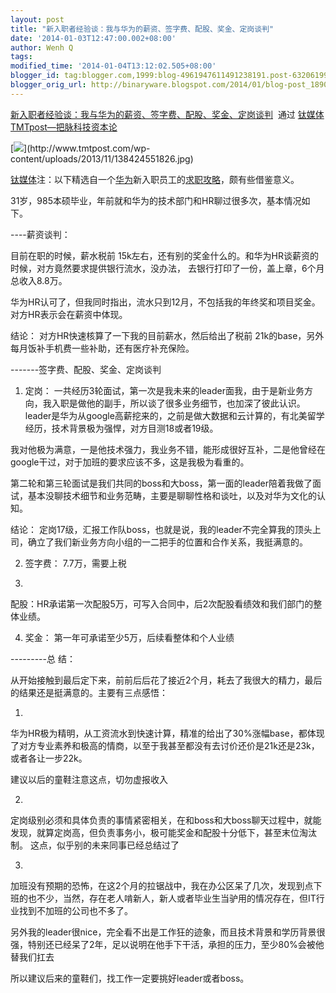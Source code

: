 ```yaml
---
layout: post
title: "新入职者经验谈：我与华为的薪资、签字费、配股、奖金、定岗谈判"
date: '2014-01-03T12:47:00.002+08:00'
author: Wenh Q
tags:
modified_time: '2014-01-04T13:12:02.505+08:00'
blogger_id: tag:blogger.com,1999:blog-4961947611491238191.post-6320619979178496205
blogger_orig_url: http://binaryware.blogspot.com/2014/01/blog-post_1890.html
---
```

[新入职者经验谈：我与华为的薪资、签字费、配股、奖金、定岗谈判](http://www.tmtpost.com/87479.html)  通过
[钛媒体TMTpost—把脉科技资本论](http://www.tmtpost.com/)


[![](https://images-blogger-opensocial.googleusercontent.com/gadgets/proxy?url=http%3A%2F%2Fwww.tmtpost.com%2Fwp-content%2Fuploads%2F2013%2F11%2F138424551826.jpg&container=blogger&gadget=a&rewriteMime=image%2F*)](http://www.tmtpost.com/wp-content/uploads/2013/11/138424551826.jpg)

[钛媒体](http://www.tmtpost.com/)注：以下精选自一个[华为](http://www.tmtpost.com/tag/huawei)新入职员工的[求职攻略](http://bbs.c114.net/thread-749012-1-1.html)，颇有些借鉴意义。




31岁，985本硕毕业，年前就和华为的技术部门和HR聊过很多次，基本情况如下。

----薪资谈判：

目前在职的时候，薪水税前
15k左右，还有别的奖金什么的。和华为HR谈薪资的时候，对方竟然要求提供银行流水，没办法，
去银行打印了一份，盖上章，6个月总收入8.8万。

华为HR认可了，但我同时指出，流水只到12月，不包括我的年终奖和项目奖金。对方HR表示会在薪资中体现。

结论： 对方HR快速核算了一下我的目前薪水，然后给出了税前
21k的base，另外每月饭补手机费一些补助，还有医疗补充保险。

-------签字费、配股、奖金、定岗谈判

1. 定岗：
一共经历3轮面试，第一次是我未来的leader面我，由于是新业务方向，我入职是做他的副手，所以谈了很多业务细节，也加深了彼此认识。
leader是华为从google高薪挖来的，之前是做大数据和云计算的，有北美留学经历，技术背景极为强悍，对方目测18或者19级。

我对他极为满意，一是他技术强力，我业务不错，能形成很好互补，二是他曾经在google干过，对于加班的要求应该不多，这是我极为看重的。

第二轮和第三轮面试是我们共同的boss和大boss，第一面的leader陪着我做了面试，基本没聊技术细节和业务范畴，主要是聊聊性格和谈吐，以及对华为文化的认知。

结论：
定岗17级，汇报工作队boss，也就是说，我的leader不完全算我的顶头上司，确立了我们新业务方向小组的一二把手的位置和合作关系，我挺满意的。

2. 签字费： 7.7万，需要上税

3.
配股：HR承诺第一次配股5万，可写入合同中，后2次配股看绩效和我们部门的整体业绩。

4. 奖金： 第一年可承诺至少5万，后续看整体和个人业绩

---------总 结：

从开始接触到最后定下来，前前后后花了接近2个月，耗去了我很大的精力，最后的结果还是挺满意的。主要有三点感悟：

1.
华为HR极为精明，从工资流水到快速计算，精准的给出了30%涨幅base，都体现了对方专业素养和极高的情商，以至于我甚至都没有去讨价还价是21k还是23k，或者各让一步22k。

建议以后的童鞋注意这点，切勿虚报收入

2.
定岗级别必须和具体负责的事情紧密相关，在和boss和大boss聊天过程中，就能发现，就算定岗高，但负责事务小，极可能奖金和配股十分低下，甚至末位淘汰制。
这点，似乎别的未来同事已经总结过了

3.
加班没有预期的恐怖，在这2个月的拉锯战中，我在办公区呆了几次，发现到点下班的也不少，当然，存在老人啃新人，新人或者毕业生当驴用的情况存在，但IT行业找到不加班的公司也不多了。

另外我的leader很nice，完全看不出是工作狂的迹象，而且技术背景和学历背景很强，特别还已经呆了2年，足以说明在他手下干活，承担的压力，至少80%会被他替我们扛去

所以建议后来的童鞋们，找工作一定要挑好leader或者boss。
